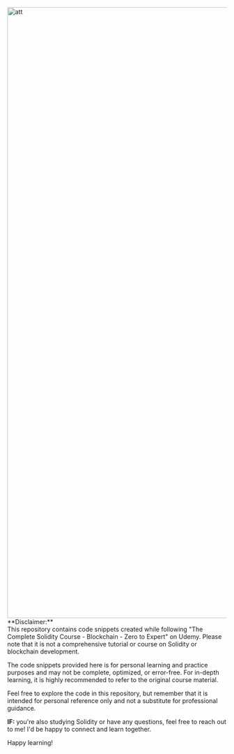 <img src="https://i.ibb.co/C1PM372/att.png" alt="att" border="0" heigh="350" width="1400">
**Disclaimer:**<br>
This repository contains code snippets created while following "The Complete Solidity Course - Blockchain - Zero to Expert" on Udemy.
Please note that it is not a comprehensive tutorial or course on Solidity or blockchain development.

The code snippets provided here is for personal learning and practice purposes and may not be complete, optimized, or error-free.
For in-depth learning, it is highly recommended to refer to the original course material.

Feel free to explore the code in this repository, but remember that it is intended for personal reference only and not a substitute for professional guidance.

**IF:** you're also studying Solidity or have any questions, feel free to reach out to me! I'd be happy to connect and learn together.

Happy learning!

